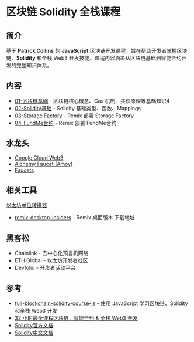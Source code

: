 # 区块链 Solidity 全栈课程

## 简介

基于 **Patrick Collins** 的 **JavaScript** 区块链开发课程，旨在帮助开发者掌握区块链、**Solidity** 和全栈 Web3 开发技能。课程内容涵盖从区块链基础到智能合约开发的完整知识体系。

## 内容

- [01-区块链基础](./docs/01-区块链基础/README.md) - 区块链核心概念、Gas 机制、共识原理等基础知识4
- [02-Solidity基础](./docs/02-solidity基础/README.md) - Solidity 基础类型、函数、Mappings
- [03-Storage Factory](./docs/03-storage_factory/README.md) - Remix 部署 Storage Factory
- [04-FundMe合约](/docs/04-FundMe合约/README.md) - Remix 部署 FundMe合约

## 水龙头

- [Google Cloud Web3](https://cloud.google.com/application/web3/faucet/ethereum/sepolia)
- [Alchemy Faucet (Amoy)](https://sepoliafaucet.com)
- [Faucets](https://faucets.chain.link/sepolia)

## 相关工具

[以太坊单位转换器](https://eth-converter.com)
- [remix-desktop-insiders](https://github.com/remix-project-org/remix-desktop-insiders/releases/tag/v1.0.8-insiders) - Remix 桌面版本 下载地址

## 黑客松

- Chainlink - 去中心化预言机网络
- ETH Global - 以太坊开发者社区
- Devfolio - 开发者活动平台

## 参考

- [full-blockchain-solidity-course-js](https://github.com/smartcontractkit/full-blockchain-solidity-course-js) - 使用 JavaScript 学习区块链、Solidity 和全栈 Web3 开发
- [32 小时最全课程区块链，智能合约 & 全栈 Web3 开发](https://www.bilibili.com/video/BV1Ca411n7ta/?spm_id_from=333.1387.homepage.video_card.click&vd_source=87d2cca5f14eb84bbcdf447ccd8977eb)
- [Solidity官方文档](https://docs.soliditylang.org/zh-cn/latest/)
- [Solidity中文文档](https://learnblockchain.cn/docs/solidity/)

